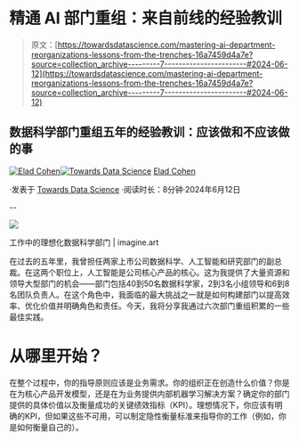 # 精通 AI 部门重组：来自前线的经验教训

> 原文：[https://towardsdatascience.com/mastering-ai-department-reorganizations-lessons-from-the-trenches-16a7459d4a7e?source=collection_archive---------7-----------------------#2024-06-12](https://towardsdatascience.com/mastering-ai-department-reorganizations-lessons-from-the-trenches-16a7459d4a7e?source=collection_archive---------7-----------------------#2024-06-12)

## 数据科学部门重组五年的经验教训：应该做和不应该做的事

[](https://elad-cohen.medium.com/?source=post_page---byline--16a7459d4a7e--------------------------------)[![Elad Cohen](../Images/693490bdf557a7414d6e94e4a52ad96a.png)](https://elad-cohen.medium.com/?source=post_page---byline--16a7459d4a7e--------------------------------)[](https://towardsdatascience.com/?source=post_page---byline--16a7459d4a7e--------------------------------)[![Towards Data Science](../Images/a6ff2676ffcc0c7aad8aaf1d79379785.png)](https://towardsdatascience.com/?source=post_page---byline--16a7459d4a7e--------------------------------) [Elad Cohen](https://elad-cohen.medium.com/?source=post_page---byline--16a7459d4a7e--------------------------------)

·发表于 [Towards Data Science](https://towardsdatascience.com/?source=post_page---byline--16a7459d4a7e--------------------------------) ·阅读时长：8分钟·2024年6月12日

--

![](../Images/b4d1bd2fd8d62d42f361158f65171f70.png)

工作中的理想化数据科学部门 | imagine.art

在过去的五年里，我曾担任两家上市公司数据科学、人工智能和研究部门的副总裁。在这两个职位上，人工智能是公司核心产品的核心。这为我提供了大量资源和领导大型部门的机会——部门包括40到50名数据科学家，2到3名小组领导和6到8名团队负责人。在这个角色中，我面临的最大挑战之一就是如何构建部门以提高效率、优化价值并明确角色和责任。今天，我将分享我通过六次部门重组积累的一些最佳实践。

# 从哪里开始？

在整个过程中，你的指导原则应该是业务需求。你的组织正在创造什么价值？你是在为核心产品开发模型，还是在为业务提供内部机器学习解决方案？确定你的部门提供的具体价值以及衡量成功的关键绩效指标（KPI）。理想情况下，你应该有明确的KPI，但如果这些不可用，可以制定隐性衡量标准来指导你的工作（例如，你是如何衡量自己的）。
